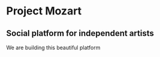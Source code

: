 # Project Mozart
## Social platform for independent artists

We are building this beautiful platform
